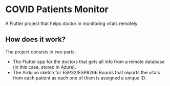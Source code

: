 # COVID Patients Monitor

A Flutter project that helps doctor in monitoring vitals remotely


## How does it work?

The project consists in two parts:
- The Flutter app for the doctors that gets all info from a remote database (in this case, stored in Azure).
- The Arduino sketch for ESP32/ESP8266 Boards that reports the vitals from each patient as each one of them is assigned a unique ID.

